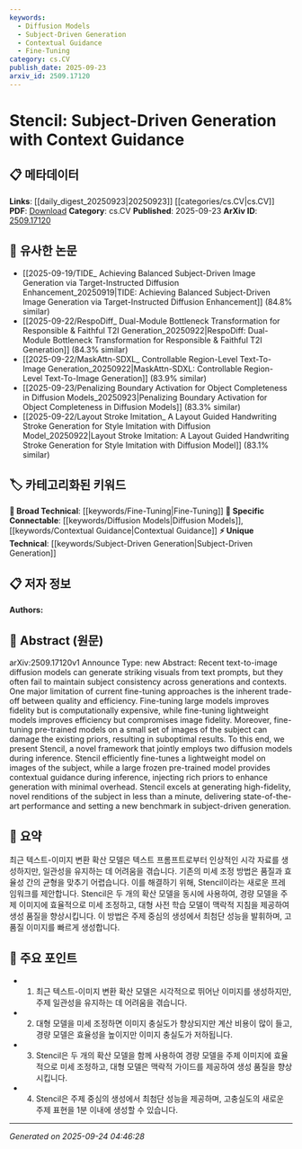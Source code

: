 ```yaml
---
keywords:
  - Diffusion Models
  - Subject-Driven Generation
  - Contextual Guidance
  - Fine-Tuning
category: cs.CV
publish_date: 2025-09-23
arxiv_id: 2509.17120
---
```


<!-- KEYWORD_LINKING_METADATA:
{
  "processed_timestamp": "2025-09-24T04:46:28.627166",
  "vocabulary_version": "1.0",
  "selected_keywords": [
    "Diffusion Models",
    "Subject-Driven Generation",
    "Contextual Guidance",
    "Fine-Tuning"
  ],
  "rejected_keywords": [],
  "similarity_scores": {
    "Diffusion Models": 0.78,
    "Subject-Driven Generation": 0.75,
    "Contextual Guidance": 0.77,
    "Fine-Tuning": 0.8
  },
  "extraction_method": "AI_prompt_based",
  "budget_applied": true,
  "candidates_json": {
    "candidates": [
      {
        "surface": "text-to-image diffusion models",
        "canonical": "Diffusion Models",
        "aliases": [
          "text-to-image models",
          "diffusion-based generation"
        ],
        "category": "specific_connectable",
        "rationale": "Diffusion models are a key component in modern generative models, providing a strong link to other works in generative AI.",
        "novelty_score": 0.55,
        "connectivity_score": 0.85,
        "specificity_score": 0.8,
        "link_intent_score": 0.78
      },
      {
        "surface": "subject-driven generation",
        "canonical": "Subject-Driven Generation",
        "aliases": [
          "subject-specific generation",
          "subject-focused generation"
        ],
        "category": "unique_technical",
        "rationale": "This term captures the unique aspect of the paper's contribution, focusing on maintaining subject consistency.",
        "novelty_score": 0.7,
        "connectivity_score": 0.6,
        "specificity_score": 0.85,
        "link_intent_score": 0.75
      },
      {
        "surface": "contextual guidance",
        "canonical": "Contextual Guidance",
        "aliases": [
          "contextual support",
          "contextual information"
        ],
        "category": "specific_connectable",
        "rationale": "Contextual guidance is crucial for enhancing model performance and is relevant to many AI applications.",
        "novelty_score": 0.58,
        "connectivity_score": 0.82,
        "specificity_score": 0.72,
        "link_intent_score": 0.77
      },
      {
        "surface": "fine-tuning",
        "canonical": "Fine-Tuning",
        "aliases": [
          "model tuning",
          "parameter adjustment"
        ],
        "category": "broad_technical",
        "rationale": "Fine-tuning is a widely used technique in machine learning, connecting to numerous studies on model optimization.",
        "novelty_score": 0.45,
        "connectivity_score": 0.9,
        "specificity_score": 0.65,
        "link_intent_score": 0.8
      }
    ],
    "ban_list_suggestions": [
      "quality",
      "efficiency",
      "performance"
    ]
  },
  "decisions": [
    {
      "candidate_surface": "text-to-image diffusion models",
      "resolved_canonical": "Diffusion Models",
      "decision": "linked",
      "scores": {
        "novelty": 0.55,
        "connectivity": 0.85,
        "specificity": 0.8,
        "link_intent": 0.78
      }
    },
    {
      "candidate_surface": "subject-driven generation",
      "resolved_canonical": "Subject-Driven Generation",
      "decision": "linked",
      "scores": {
        "novelty": 0.7,
        "connectivity": 0.6,
        "specificity": 0.85,
        "link_intent": 0.75
      }
    },
    {
      "candidate_surface": "contextual guidance",
      "resolved_canonical": "Contextual Guidance",
      "decision": "linked",
      "scores": {
        "novelty": 0.58,
        "connectivity": 0.82,
        "specificity": 0.72,
        "link_intent": 0.77
      }
    },
    {
      "candidate_surface": "fine-tuning",
      "resolved_canonical": "Fine-Tuning",
      "decision": "linked",
      "scores": {
        "novelty": 0.45,
        "connectivity": 0.9,
        "specificity": 0.65,
        "link_intent": 0.8
      }
    }
  ]
}
-->

# Stencil: Subject-Driven Generation with Context Guidance

## 📋 메타데이터

**Links**: [[daily_digest_20250923|20250923]] [[categories/cs.CV|cs.CV]]
**PDF**: [Download](https://arxiv.org/pdf/2509.17120.pdf)
**Category**: cs.CV
**Published**: 2025-09-23
**ArXiv ID**: [2509.17120](https://arxiv.org/abs/2509.17120)

## 🔗 유사한 논문
- [[2025-09-19/TIDE_ Achieving Balanced Subject-Driven Image Generation via Target-Instructed Diffusion Enhancement_20250919|TIDE: Achieving Balanced Subject-Driven Image Generation via Target-Instructed Diffusion Enhancement]] (84.8% similar)
- [[2025-09-22/RespoDiff_ Dual-Module Bottleneck Transformation for Responsible & Faithful T2I Generation_20250922|RespoDiff: Dual-Module Bottleneck Transformation for Responsible & Faithful T2I Generation]] (84.3% similar)
- [[2025-09-22/MaskAttn-SDXL_ Controllable Region-Level Text-To-Image Generation_20250922|MaskAttn-SDXL: Controllable Region-Level Text-To-Image Generation]] (83.9% similar)
- [[2025-09-23/Penalizing Boundary Activation for Object Completeness in Diffusion Models_20250923|Penalizing Boundary Activation for Object Completeness in Diffusion Models]] (83.3% similar)
- [[2025-09-22/Layout Stroke Imitation_ A Layout Guided Handwriting Stroke Generation for Style Imitation with Diffusion Model_20250922|Layout Stroke Imitation: A Layout Guided Handwriting Stroke Generation for Style Imitation with Diffusion Model]] (83.1% similar)

## 🏷️ 카테고리화된 키워드
**🧠 Broad Technical**: [[keywords/Fine-Tuning|Fine-Tuning]]
**🔗 Specific Connectable**: [[keywords/Diffusion Models|Diffusion Models]], [[keywords/Contextual Guidance|Contextual Guidance]]
**⚡ Unique Technical**: [[keywords/Subject-Driven Generation|Subject-Driven Generation]]

## 📋 저자 정보

**Authors:** 

## 📄 Abstract (원문)

arXiv:2509.17120v1 Announce Type: new 
Abstract: Recent text-to-image diffusion models can generate striking visuals from text prompts, but they often fail to maintain subject consistency across generations and contexts. One major limitation of current fine-tuning approaches is the inherent trade-off between quality and efficiency. Fine-tuning large models improves fidelity but is computationally expensive, while fine-tuning lightweight models improves efficiency but compromises image fidelity. Moreover, fine-tuning pre-trained models on a small set of images of the subject can damage the existing priors, resulting in suboptimal results. To this end, we present Stencil, a novel framework that jointly employs two diffusion models during inference. Stencil efficiently fine-tunes a lightweight model on images of the subject, while a large frozen pre-trained model provides contextual guidance during inference, injecting rich priors to enhance generation with minimal overhead. Stencil excels at generating high-fidelity, novel renditions of the subject in less than a minute, delivering state-of-the-art performance and setting a new benchmark in subject-driven generation.

## 📝 요약

최근 텍스트-이미지 변환 확산 모델은 텍스트 프롬프트로부터 인상적인 시각 자료를 생성하지만, 일관성을 유지하는 데 어려움을 겪습니다. 기존의 미세 조정 방법은 품질과 효율성 간의 균형을 맞추기 어렵습니다. 이를 해결하기 위해, Stencil이라는 새로운 프레임워크를 제안합니다. Stencil은 두 개의 확산 모델을 동시에 사용하여, 경량 모델을 주제 이미지에 효율적으로 미세 조정하고, 대형 사전 학습 모델이 맥락적 지침을 제공하여 생성 품질을 향상시킵니다. 이 방법은 주제 중심의 생성에서 최첨단 성능을 발휘하며, 고품질 이미지를 빠르게 생성합니다.

## 🎯 주요 포인트

- 1. 최근 텍스트-이미지 변환 확산 모델은 시각적으로 뛰어난 이미지를 생성하지만, 주제 일관성을 유지하는 데 어려움을 겪습니다.
- 2. 대형 모델을 미세 조정하면 이미지 충실도가 향상되지만 계산 비용이 많이 들고, 경량 모델은 효율성을 높이지만 이미지 충실도가 저하됩니다.
- 3. Stencil은 두 개의 확산 모델을 함께 사용하여 경량 모델을 주제 이미지에 효율적으로 미세 조정하고, 대형 모델은 맥락적 가이드를 제공하여 생성 품질을 향상시킵니다.
- 4. Stencil은 주제 중심의 생성에서 최첨단 성능을 제공하며, 고충실도의 새로운 주제 표현을 1분 이내에 생성할 수 있습니다.


---

*Generated on 2025-09-24 04:46:28*